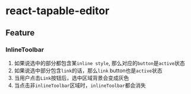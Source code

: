 # react-tapable-editor

## Feature

### InlineToolbar

1. 如果说选中的部分都包含某`inline style`, 那么对应的`button`是`active`状态
2. 如果说选中部分包含`link`的话，那么`link` button也是`active`状态
3. 当用户点击`Link`按钮后，选中区域背景会变成灰色
4. 当点击非`inlineToolbar`区域时，`inlineToolbar`都会消失

